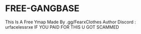 # FREE-GANGBASE
This Is A Free Ymap Made By .gg/FearxClothes Author Discord : urfacelessrxe  IF YOU PAID FOR THIS U GOT SCAMMED 
